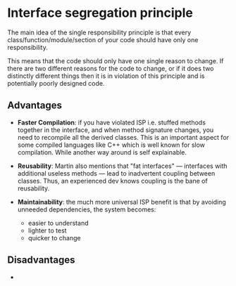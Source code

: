 # Interface segregation principle

The main idea of the single responsibility principle is that every class/function/module/section of your code should have only one responsibility.

This means that the code should only have one single reason to change. If there are two different reasons for the code to change, or if it does two distinctly different things then it is in violation of this principle and is potentially poorly designed code.


## Advantages

- **Faster Compilation**: if you have violated ISP i.e. stuffed methods together in the interface, and when method signature changes, you need to recompile all the derived classes. This is an important aspect for some compiled languages like C++ which is well known for slow compilation. While another way around is self explainable.

- **Reusability**: Martin also mentions that "fat interfaces" — interfaces with additional useless methods — lead to inadvertent coupling between classes. Thus, an experienced dev knows coupling is the bane of reusability.  

- **Maintainability**: the much more universal ISP benefit is that by avoiding unneeded dependencies, the system becomes:
  - easier to understand
  - lighter to test
  - quicker to change

## Disadvantages

- 